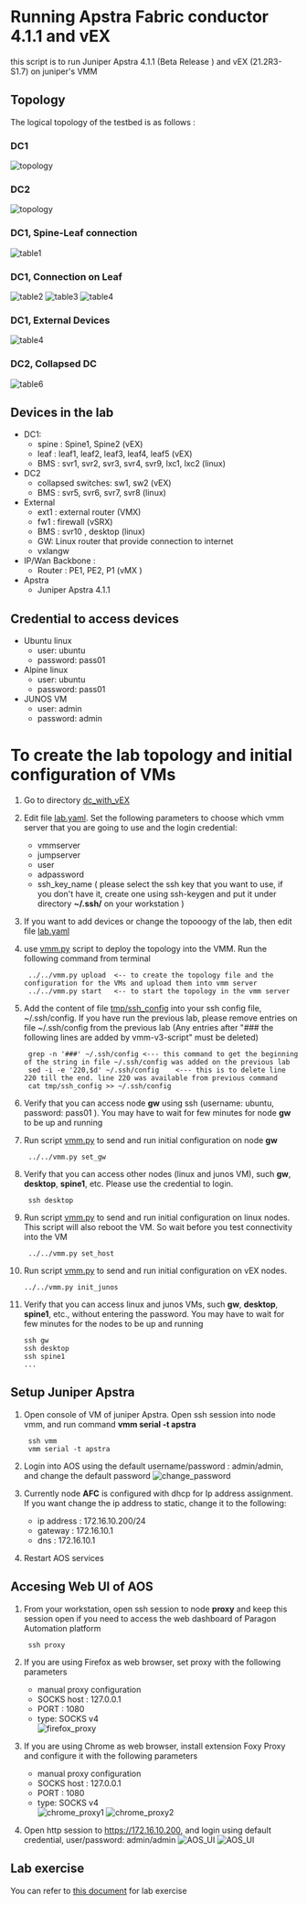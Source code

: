 # Running Apstra Fabric conductor 4.1.1 and vEX
this script is to run Juniper Apstra 4.1.1 (Beta Release ) and vEX (21.2R3-S1.7) on juniper's VMM

## Topology
The logical topology of the testbed is as follows :

### DC1
![topology](images/topology1.png)

### DC2
![topology](images/topology2.png)

### DC1, Spine-Leaf connection
![table1](images/table1.png)


### DC1, Connection on Leaf
![table2](images/table2.png)
![table3](images/table3.png)
![table4](images/table4.png)

### DC1, External Devices
![table4](images/table5.png)

### DC2, Collapsed DC
![table6](images/table6.png)



## Devices in the lab

- DC1:
    - spine : Spine1, Spine2 (vEX)
    - leaf : leaf1, leaf2, leaf3, leaf4, leaf5 (vEX)
    - BMS : svr1, svr2, svr3, svr4, svr9, lxc1, lxc2 (linux)
- DC2
    - collapsed switches: sw1, sw2 (vEX)
    - BMS : svr5, svr6, svr7, svr8 (linux)
- External
    - ext1 : external router (VMX)
    - fw1 : firewall (vSRX)
    - BMS : svr10 ,  desktop  (linux)
    - GW: Linux router that provide connection to internet
    - vxlangw   
- IP/Wan Backbone :
    - Router : PE1, PE2, P1 (vMX )
- Apstra
    -  Juniper Apstra 4.1.1


## Credential to access devices
- Ubuntu linux
    - user: ubuntu
    - password: pass01
- Alpine linux
    - user: ubuntu
    - password: pass01
- JUNOS VM
    - user: admin
    - password: admin

# To create the lab topology and initial configuration of VMs
1. Go to directory [dc_with_vEX](./)
2. Edit file [lab.yaml](./lab.yaml). Set the following parameters to choose which vmm server that you are going to use and the login credential:
    - vmmserver 
    - jumpserver
    - user 
    - adpassword
    - ssh_key_name ( please select the ssh key that you want to use, if you don't have it, create one using ssh-keygen and put it under directory **~/.ssh/** on your workstation )
3. If you want to add devices or change the topooogy of the lab, then edit file [lab.yaml](lab.yaml)
4. use [vmm.py](../../vmm.py) script to deploy the topology into the VMM. Run the following command from terminal

        ../../vmm.py upload  <-- to create the topology file and the configuration for the VMs and upload them into vmm server
        ../../vmm.py start   <-- to start the topology in the vmm server

5. Add the content of file [tmp/ssh_config](tmp/ssh_config) into your ssh config file, ~/.ssh/config. If you have run the previous lab, please remove entries on file ~/.ssh/config from the previous lab (Any entries after "### the following lines are added by vmm-v3-script" must be deleted)

        grep -n '###' ~/.ssh/config <--- this command to get the beginning of the string in file ~/.ssh/config was added on the previous lab
        sed -i -e '220,$d' ~/.ssh/config    <--- this is to delete line 220 till the end. line 220 was available from previous command
        cat tmp/ssh_config >> ~/.ssh/config

6. Verify that you can access node **gw** using ssh (username: ubuntu,  password: pass01 ). You may have to wait for few minutes for node **gw** to be up and running
7. Run script [vmm.py](../../vmm.py) to send and run initial configuration on node **gw**

        ../../vmm.py set_gw

8. Verify that you can access other nodes (linux and junos VM), such **gw**, **desktop**, **spine1**, etc. Please use the credential to login.

        ssh desktop

9. Run script [vmm.py](../../vmm.py) to send and run initial configuration on linux nodes. This script will also reboot the VM. So wait before you test connectivity into the VM

        ../../vmm.py set_host
10. Run script [vmm.py](../../vmm.py) to send and run initial configuration on vEX nodes. 

        ../../vmm.py init_junos
        
10. Verify that you can access linux and junos VMs, such  **gw**, **desktop**, **spine1**, etc., without entering the password. You may have to wait for few minutes for the nodes to be up and running

        ssh gw
        ssh desktop
        ssh spine1
        ...

## Setup Juniper Apstra
1. Open console of VM of juniper Apstra. Open ssh session into node vmm, and run command **vmm serial -t apstra**

        ssh vmm
        vmm serial -t apstra

2. Login into AOS using the default username/password : admin/admin, and change the default password
 ![change_password](images/change_password.png)

5. Currently node **AFC** is configured with dhcp for Ip address assignment. If you want change the ip address to static, change it to the following:
    - ip address : 172.16.10.200/24
    - gateway : 172.16.10.1
    - dns : 172.16.10.1

6. Restart AOS services

## Accesing Web UI of AOS

1. From your workstation, open ssh session to node **proxy** and keep this session open if you need to access the web dashboard of Paragon Automation platform

        ssh proxy 

2. If you are using Firefox as web browser, set proxy with the following parameters
    - manual proxy configuration
    - SOCKS host : 127.0.0.1
    - PORT : 1080
    - type: SOCKS v4    
    ![firefox_proxy](images/firefox_proxy.png)

3. If you are using Chrome as web browser, install extension Foxy Proxy and configure it with the following parameters
    - manual proxy configuration
    - SOCKS host : 127.0.0.1
    - PORT : 1080
    - type: SOCKS v4    
    ![chrome_proxy1](images/chrome_proxy1.png)
    ![chrome_proxy2](images/chrome_proxy2.png)

4. Open http session to https://172.16.10.200, and login using default credential, user/password: admin/admin
  ![AOS_UI](images/web1.png)
  ![AOS_UI](images/web2.png)


## Lab exercise

You can refer to [this document](config/README.md) for lab exercise



